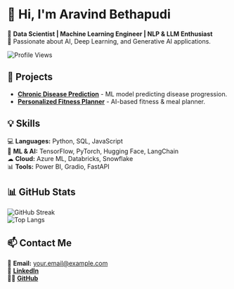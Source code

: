 # 👋 Hi, I'm Aravind Bethapudi  

🔹 **Data Scientist | Machine Learning Engineer | NLP & LLM Enthusiast**  
🔹 Passionate about AI, Deep Learning, and Generative AI applications.  

![Profile Views](https://komarev.com/ghpvc/?username=aravindbethapudi&color=blue)  

## 🚀 Projects
- **[Chronic Disease Prediction](https://github.com/yourusername/chronic-disease-prediction)** - ML model predicting disease progression.
- **[Personalized Fitness Planner](https://your-gradio-app-link)** - AI-based fitness & meal planner.

## 💡 Skills
💻 **Languages:** Python, SQL, JavaScript  
🧠 **ML & AI:** TensorFlow, PyTorch, Hugging Face, LangChain  
☁ **Cloud:** Azure ML, Databricks, Snowflake  
📊 **Tools:** Power BI, Gradio, FastAPI  

## 📊 GitHub Stats  
![GitHub Streak](https://github-readme-streak-stats.herokuapp.com/?user=aravindbethapudi&theme=blue-green)  
![Top Langs](https://github-readme-stats.vercel.app/api/top-langs/?username=aravindbethapudi&layout=compact&theme=tokyonight)  

## 📫 Contact Me
📧 **Email:** your.email@example.com  
🔗 **[LinkedIn](https://linkedin.com/in/yourprofile)**  
👨‍💻 **[GitHub](https://github.com/aravindbethapudi)**

